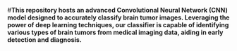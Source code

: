 #**This repository hosts an advanced Convolutional Neural Network (CNN) model designed to accurately classify brain tumor images. Leveraging the power of deep learning techniques, our classifier is capable of identifying various types of brain tumors from medical imaging data, aiding in early detection and diagnosis.**
